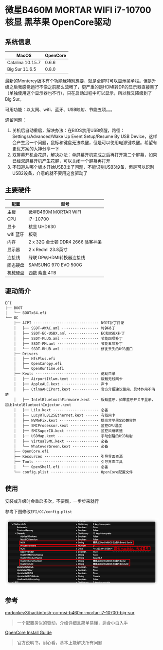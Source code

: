 # 微星B460M MORTAR WIFI i7-10700 核显 黑苹果 OpenCore驱动

## 系统信息

| MacOS            | OpenCore |
| ---------------- | -------- |
| Catalina 10.15.7 | 0.6.6    |
| Big Sur 11.6.5   | 0.8.0    |

最新的Monterey版本有个功能我特别想要，就是全屏时可以显示菜单栏。但是升级之后我感觉运行不像之前那么流畅了，更严重的是HDMI转DP的显示器直接黑了（单独使用这个显示器也不行），只在启动过程中可以显示，所以我又降级到了Big Sur。

可用功能：以太网、wifi、蓝牙、USB映射、节能五项。。。

遗留问题：

1. 关机后自动重启，解决办法：在BIOS禁用USB唤醒，路径：Settings/Advanced/Wake Up Event Setup/Resume By USB Device，这样会产生另一个问题，鼠标和键盘无法唤醒，但是可以使用电源键唤醒。希望有更优方案的大神分享一下
2. 双屏幕开机会花屏，解决办法：单屏幕开机完成之后再打开第二个屏幕，如果已经双屏幕开机产生花屏，可以关闭一个屏幕再打开
3. 不知道从哪个版本开始USB3出了问题，不能识别USB3设备，但是可以识别USB2设备，介意的就不要用这套驱动了

## 主要硬件

| 配置      | 型号                            |
| -------- | ------------------------------- |
| 主板      | 微星B460M MORTAR WIFI           |
| CPU      | i7-10700                        |
| 显卡      | 核显 UHD630                     |
| wifi 蓝牙 | 板载                            |
| 内存      | 2 x 32G 金士顿 DDR4 2666 骇客神条 |
| 显示器    | 2 x Redmi 23.8英寸              |
| 连接线    | 绿联 DP转HDMI转换器连接线          |
| 固态硬盘  | SAMSUNG 970 EVO 500G            |
| 机械硬盘  | 西数 紫盘 4TB                    |

## 驱动简介

```
EFI
├── BOOT
│   └── BOOTx64.efi
└── OC
    ├── ACPI ······························ DSDT补丁目录
    │   ├── SSDT-AWAC.aml ················· 时钟补丁
    │   ├── SSDT-EC-USBX.aml ·············· EC和USBX补丁
    │   ├── SSDT-PLUG.aml ················· 节能四项补丁
    │   ├── SSDT-PM.aml ··················· 节能五项补丁
    │   └── SSDT-RHUB.aml ················· 修复丢失的USB接口
    ├── Drivers
    │   ├── HfsPlus.efi
    │   ├── OpenCanopy.efi
    │   └── OpenRuntime.efi
    ├── Kexts ····························· 驱动目录
    │   ├── AirportItlwm.kext ············· 板载无线网卡
    │   ├── AppleALC.kext ················· 声卡
    │   ├── CtlnaAHCIPort.kext ············ 官方介绍建议使用，具体作用不清楚
    │   ├── IntelBluetoothFirmware.kext ··· 板载蓝牙，如果蓝牙开关不显示，加上IntelBluetoothInjector.kext
    │   ├── Lilu.kext ····················· 必备
    │   ├── LucyRTL8125Ethernet.kext ······ 有线网卡
    │   ├── NVMeFix.kext ·················· 提高非苹果SSD兼容性
    │   ├── SMCProcessor.kext ············· 监控CPU温度
    │   ├── SMCSuperIO.kext ··············· 监控风扇转速
    │   ├── USBMap.kext ··················· 手动创建的USB映射
    │   ├── VirtualSMC.kext ··············· 必备
    │   └── WhateverGreen.kext ············ 必备
    ├── OpenCore.efi
    ├── Resources ························· 引导界面资源
    ├── Tools ····························· 引导界面工具
    │   └── OpenShell.efi ················· 必备
    └── config.plist ······················ OpenCore配置文件
```

## 使用

安装或升级时会重启多次，不要慌，一步步来就行

参考下图修改`EFI/OC/config.plist`

![修改参数](https://raw.githubusercontent.com/xuelingkang/assets/master/hackintosh-opencore-mag-b460m-mortar-wifi-10700-uhd630-igpu/config.plist.png)

## 参考
[mrdonkey3/hackintosh-oc-msi-b460m-mortar-i7-10700-big-sur](https://github.com/mrdonkey3/hackintosh-oc-msi-b460m-mortar-i7-10700-big-sur)
> 一个配置类似的驱动，介绍详细且简单易懂，适合小白入手

[OpenCore Install Guide](https://dortania.github.io/OpenCore-Install-Guide/)
> 官方说明书，耐心看，基本上能解决所有问题

